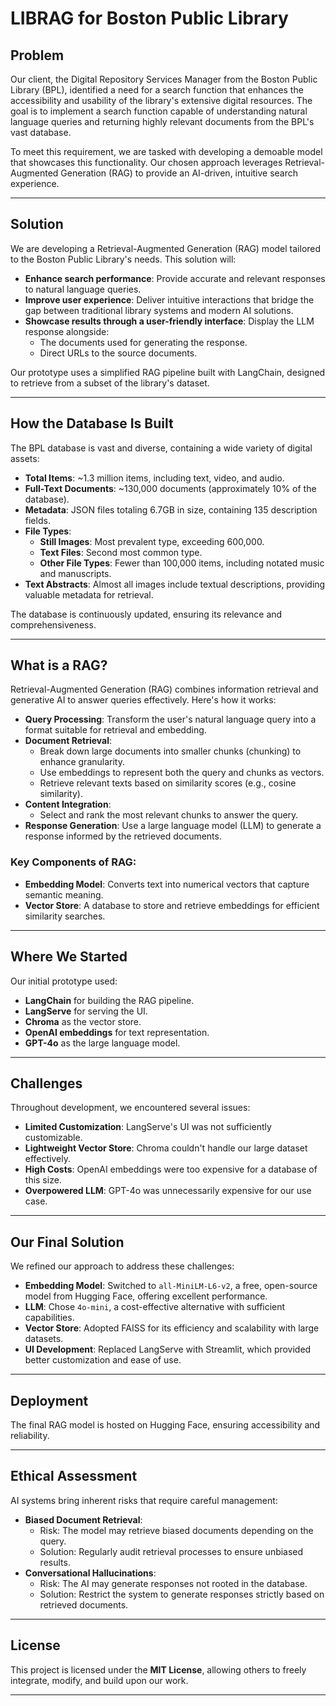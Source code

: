# LIBRAG for Boston Public Library

## **Problem**

Our client, the Digital Repository Services Manager from the Boston Public Library (BPL), identified a need for a search function that enhances the accessibility and usability of the library's extensive digital resources. The goal is to implement a search function capable of understanding natural language queries and returning highly relevant documents from the BPL's vast database.

To meet this requirement, we are tasked with developing a demoable model that showcases this functionality. Our chosen approach leverages Retrieval-Augmented Generation (RAG) to provide an AI-driven, intuitive search experience.

---

## **Solution**

We are developing a Retrieval-Augmented Generation (RAG) model tailored to the Boston Public Library's needs. This solution will:

- **Enhance search performance**: Provide accurate and relevant responses to natural language queries.
- **Improve user experience**: Deliver intuitive interactions that bridge the gap between traditional library systems and modern AI solutions.
- **Showcase results through a user-friendly interface**: Display the LLM response alongside:
  - The documents used for generating the response.
  - Direct URLs to the source documents.

Our prototype uses a simplified RAG pipeline built with LangChain, designed to retrieve from a subset of the library's dataset.

---

## **How the Database Is Built**

The BPL database is vast and diverse, containing a wide variety of digital assets:

- **Total Items**: ~1.3 million items, including text, video, and audio.
- **Full-Text Documents**: ~130,000 documents (approximately 10% of the database).
- **Metadata**: JSON files totaling 6.7GB in size, containing 135 description fields.
- **File Types**:
  - **Still Images**: Most prevalent type, exceeding 600,000.
  - **Text Files**: Second most common type.
  - **Other File Types**: Fewer than 100,000 items, including notated music and manuscripts.
- **Text Abstracts**: Almost all images include textual descriptions, providing valuable metadata for retrieval.

The database is continuously updated, ensuring its relevance and comprehensiveness.

---

## **What is a RAG?**

Retrieval-Augmented Generation (RAG) combines information retrieval and generative AI to answer queries effectively. Here's how it works:

- **Query Processing**: Transform the user's natural language query into a format suitable for retrieval and embedding.
- **Document Retrieval**:
  - Break down large documents into smaller chunks (chunking) to enhance granularity.
  - Use embeddings to represent both the query and chunks as vectors.
  - Retrieve relevant texts based on similarity scores (e.g., cosine similarity).
- **Content Integration**:
  - Select and rank the most relevant chunks to answer the query.
- **Response Generation**: Use a large language model (LLM) to generate a response informed by the retrieved documents.

### Key Components of RAG:
- **Embedding Model**: Converts text into numerical vectors that capture semantic meaning.
- **Vector Store**: A database to store and retrieve embeddings for efficient similarity searches.

---

## **Where We Started**

Our initial prototype used:
- **LangChain** for building the RAG pipeline.
- **LangServe** for serving the UI.
- **Chroma** as the vector store.
- **OpenAI embeddings** for text representation.
- **GPT-4o** as the large language model.

---

## **Challenges**

Throughout development, we encountered several issues:
- **Limited Customization**: LangServe's UI was not sufficiently customizable.
- **Lightweight Vector Store**: Chroma couldn't handle our large dataset effectively.
- **High Costs**: OpenAI embeddings were too expensive for a database of this size.
- **Overpowered LLM**: GPT-4o was unnecessarily expensive for our use case.

---

## **Our Final Solution**

We refined our approach to address these challenges:
- **Embedding Model**: Switched to `all-MiniLM-L6-v2`, a free, open-source model from Hugging Face, offering excellent performance.
- **LLM**: Chose `4o-mini`, a cost-effective alternative with sufficient capabilities.
- **Vector Store**: Adopted FAISS for its efficiency and scalability with large datasets.
- **UI Development**: Replaced LangServe with Streamlit, which provided better customization and ease of use.

---

## **Deployment**

The final RAG model is hosted on Hugging Face, ensuring accessibility and reliability.

---

## **Ethical Assessment**

AI systems bring inherent risks that require careful management:
- **Biased Document Retrieval**:
  - Risk: The model may retrieve biased documents depending on the query.
  - Solution: Regularly audit retrieval processes to ensure unbiased results.
- **Conversational Hallucinations**:
  - Risk: The AI may generate responses not rooted in the database.
  - Solution: Restrict the system to generate responses strictly based on retrieved documents.

---

## **License**

This project is licensed under the **MIT License**, allowing others to freely integrate, modify, and build upon our work.

---
